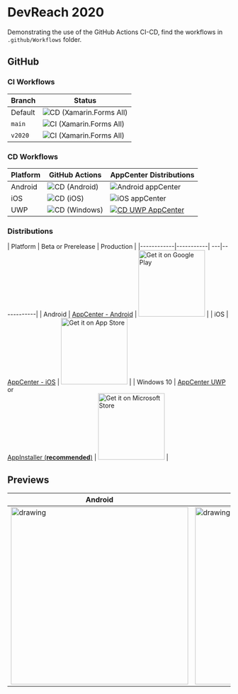 # DevReach 2020

Demonstrating the use of the GitHub Actions CI-CD, find the workflows in `.github/Workflows` folder.

## GitHub

### CI Workflows

| Branch        | Status |
|---------------|-----------|
| Default | ![CD (Xamarin.Forms All)](https://github.com/LanceMcCarthy/DevReachCompanion/workflows/CD%20(Xamarin.Forms%20All)/badge.svg) |
| `main` | ![CI (Xamarin.Forms All)](https://github.com/LanceMcCarthy/DevReachCompanion/workflows/CI%20(Xamarin.Forms%20All)/badge.svg?branch=main) |
| `v2020` | ![CI (Xamarin.Forms All)](https://github.com/LanceMcCarthy/DevReachCompanion/workflows/CI%20(Xamarin.Forms%20All)/badge.svg?branch=v2020) |

### CD Workflows

| Platform | GitHub Actions | AppCenter Distributions |
|----------|----------------|-------------------------|
| Android  | ![CD (Android)](https://github.com/LanceMcCarthy/DevReachCompanion/workflows/CD%20(Android)/badge.svg) | ![Android appCenter](https://build.appcenter.ms/v0.1/apps/ef428033-8891-4add-95f2-7fc4f54c9923/branches/appcenter/badge) |
| iOS      | ![CD (iOS)](https://github.com/LanceMcCarthy/DevReachCompanion/workflows/CD%20(iOS)/badge.svg) | ![iOS appCenter](https://build.appcenter.ms/v0.1/apps/a01fbcb4-c5b2-48d3-87fa-79ae2bf9a1b7/branches/appcenter/badge) |
| UWP      | ![CD (Windows)](https://github.com/LanceMcCarthy/DevReachCompanion/workflows/CD%20(Windows)/badge.svg) |  [![CD UWP AppCenter](https://build.appcenter.ms/v0.1/apps/61cec370-f860-4668-814e-8c22b64badd7/branches/appcenter/badge)](https://appcenter.ms) |

### Distributions

| Platform   | Beta or Prerelease | Production |
|------------|-----------| ---|------------|
| Android    |  [AppCenter - Android](install.appcenter.ms/users/lance-mccarthy-1uw5/apps/devreach-2020-android/distribution_groups/testers) | <a href='http://play.google.com/store/apps/details?id=com.LancelotSoftware.DevReachCompanion'><img alt='Get it on Google Play' src='https://play.google.com/intl/en_us/badges/static/images/badges/en_badge_web_generic.png' width='150'/></a>     |
| iOS        |  [AppCenter - iOS](install.appcenter.ms/users/lance-mccarthy-1uw5/apps/devreach-2020-ios/distribution_groups/testers) | <a href='https://apps.apple.com/us/app/devreach-companion/id1483349010?ls=1'><img alt='Get it on App Store' src='https://linkmaker.itunes.apple.com/en-us/badge-lrg.svg?kind=iossoftware' width='150'/></a> |
| Windows 10 | [AppCenter UWP](install.appcenter.ms/users/lance-mccarthy-1uw5/apps/devreach-2020-uwp/distribution_groups/testers) <br/> or <br/> [AppInstaller (**recommended**)](https://dvlup.blob.core.windows.net/general-app-files/Installers/DevReachCompanion/index.html) | <a href='//www.microsoft.com/store/apps/9MZNMK3MPV8R?cid=storebadge&ocid=badge'><img src='https://assets.windowsphone.com/85864462-9c82-451e-9355-a3d5f874397a/English_get-it-from-MS_InvariantCulture_Default.png' alt='Get it on Microsoft Store' width='150'/></a> |

## Previews

| Android  | iOS                                      | UWP      |
|----------|------------------------------------------|----------|
| <img src="https://user-images.githubusercontent.com/3520532/95248542-71052580-07e5-11eb-967b-bb68f29015f8.png" alt="drawing" height="400" /> | <img src="https://user-images.githubusercontent.com/3520532/95267655-c05a4e80-0803-11eb-980b-2c7c51dd2323.png" alt="drawing" height="400"/> | <img src="https://user-images.githubusercontent.com/3520532/95270221-1382d000-0809-11eb-9567-a6015cce6321.png" alt="drawing" height="400"/> |
